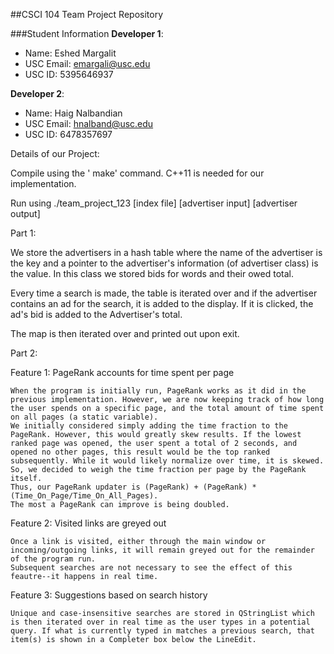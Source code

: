##CSCI 104 Team Project Repository

###Student Information
**Developer 1**:
  + Name: Eshed Margalit
  + USC Email: emargali@usc.edu
  + USC ID: 5395646937

**Developer 2**:
  + Name: Haig Nalbandian
  + USC Email: hnalband@usc.edu
  + USC ID: 6478357697

Details of our Project:

Compile using the ' make' command. C++11 is needed for our implementation.

Run using ./team_project_123 [index file] [advertiser input] [advertiser output]

Part 1:

We store the advertisers in a hash table where the name of the advertiser is the key and a pointer to the advertiser's information (of advertiser class) is the value. In this class we stored bids for words and their owed total.

Every time a search is made, the table is iterated over and if the advertiser contains an ad for the search, it is added to the display. If it is clicked, the ad's bid is added to the Advertiser's total.

The map is then iterated over and printed out upon exit.

Part 2:

Feature 1: PageRank accounts for time spent per page

	When the program is initially run, PageRank works as it did in the previous implementation. However, we are now keeping track of how long the user spends on a specific page, and the total amount of time spent on all pages (a static variable). 
	We initially considered simply adding the time fraction to the PageRank. However, this would greatly skew results. If the lowest ranked page was opened, the user spent a total of 2 seconds, and opened no other pages, this result would be the top ranked subsequently. While it would likely normalize over time, it is skewed. So, we decided to weigh the time fraction per page by the PageRank itself.
	Thus, our PageRank updater is (PageRank) + (PageRank) * (Time_On_Page/Time_On_All_Pages).
	The most a PageRank can improve is being doubled.

Feature 2: Visited links are greyed out

	Once a link is visited, either through the main window or incoming/outgoing links, it will remain greyed out for the remainder of the program run.
	Subsequent searches are not necessary to see the effect of this feautre--it happens in real time.

Feature 3: Suggestions based on search history

	Unique and case-insensitive searches are stored in QStringList which is then iterated over in real time as the user types in a potential query. If what is currently typed in matches a previous search, that item(s) is shown in a Completer box below the LineEdit.

